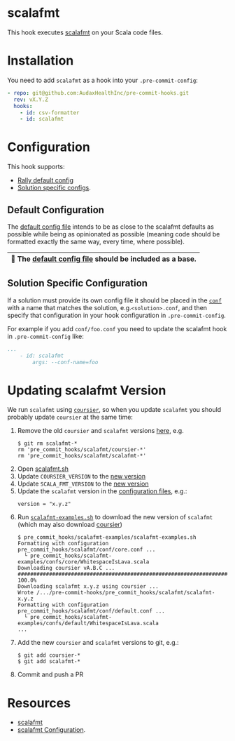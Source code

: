 # scalafmt

This hook executes [scalafmt](https://scalameta.org/scalafmt/) on your Scala code files.

# Installation

You need to add `scalafmt` as a hook into your `.pre-commit-config`:
```yaml
- repo: git@github.com:AudaxHealthInc/pre-commit-hooks.git
  rev: vX.Y.Z
  hooks:
    - id: csv-formatter
    - id: scalafmt
```

# Configuration

This hook supports:
- [Rally default config](#default-configuration)
- [Solution specific configs](#solution-specific-configuration).

## Default Configuration

The [default config file](conf/default.conf) intends to be as close to the scalafmt defaults as possible while being as
opinionated as possible (meaning code should be formatted exactly the same way, every time, where possible).

| :notebook: The [default config file](conf/default.conf) should be included as a base. |
|-----|

## Solution Specific Configuration

If a solution must provide its own config file it should be placed in the [`conf`](conf/) with a name that matches the
solution, e.g.`<solution>.conf`, and then specify that configuration in your hook configuration in `.pre-commit-config`.

For example if you add `conf/foo.conf` you need to update the scalafmt hook in `.pre-commit-config` like:
```yaml
...
    - id: scalafmt
        args: --conf-name=foo
```

# Updating scalafmt Version

We run `scalafmt` using [`coursier`](https://get-coursier.io/), so when you update `scalafmt` you should probably
update `coursier` at the same time:

1. Remove the old `coursier` and `scalafmt` versions [here](/), e.g.
     ```shell
     $ git rm scalafmt-*
     rm 'pre_commit_hooks/scalafmt/coursier-*'
     rm 'pre_commit_hooks/scalafmt/scalafmt-*'
     ```
1. Open [scalafmt.sh](../scalafmt.sh)
1. Update `COURSIER_VERSION` to the [new version](https://github.com/coursier/coursier/releases)
1. Update `SCALA_FMT_VERSION` to the [new version](https://github.com/scalameta/scalafmt/releases)
1. Update the `scalafmt` version in the [configuration files](conf/), e.g.:
    ```hocon
    version = "x.y.z"
    ```
1. Run [`scalafmt-examples.sh`](../scalafmt-examples/README.md) to download the
new version of `scalafmt` (which may also download
[coursier](https://get-coursier.io/docs/cli-overview.html#specific-versions))
   ```shell
   $ pre_commit_hooks/scalafmt-examples/scalafmt-examples.sh
   Formatting with configuration pre_commit_hooks/scalafmt/conf/core.conf ...
     └ pre_commit_hooks/scalafmt-examples/confs/core/WhitespaceIsLava.scala
   Downloading coursier vA.B.C ...
   ########################################################################################## 100.0%
   Downloading scalafmt x.y.z using coursier ...
   Wrote /.../pre-commit-hooks/pre_commit_hooks/scalafmt/scalafmt-x.y.z
   Formatting with configuration pre_commit_hooks/scalafmt/conf/default.conf ...
     └ pre_commit_hooks/scalafmt-examples/confs/default/WhitespaceIsLava.scala
   ...
   ```
1. Add the new `coursier` and `scalafmt` versions to git, e.g.:
    ```shell
    $ git add coursier-*
    $ git add scalafmt-*
    ```
1. Commit and push a PR

# Resources

- [scalafmt](https://scalameta.org/scalafmt/)
- [scalafmt Configuration](https://scalameta.org/scalafmt/docs/configuration.html).
